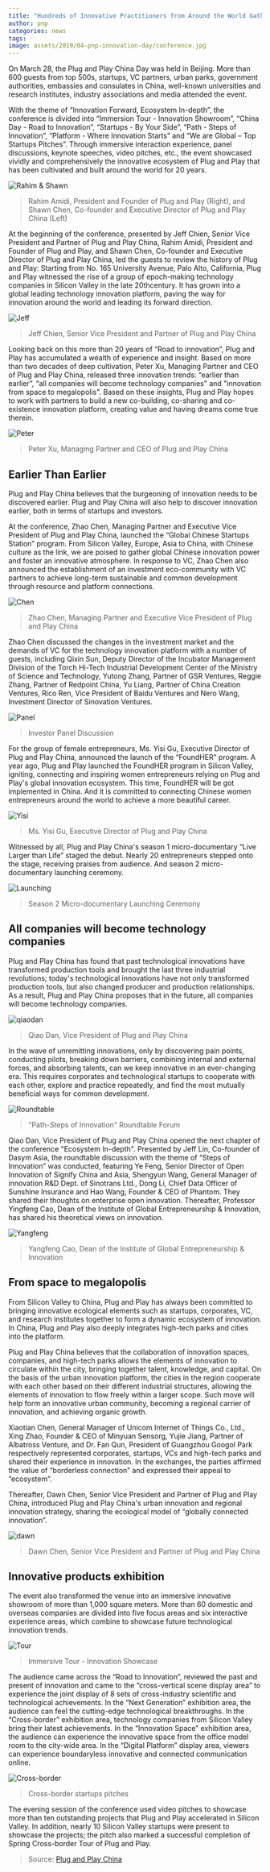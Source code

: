 ```yaml
---
title: "Hundreds of Innovative Practitioners from Around the World Gather at Plug and Play China Day 2019"
author: pnp
categories: news
tags:
image: assets/2019/04-pnp-innovation-day/conference.jpg
---
```


On March 28, the Plug and Play China Day was held in Beijing. More than 600 guests from top 500s, startups, VC partners, urban parks, government authorities, embassies and consulates in China, well-known universities and research institutes, industry associations and media attended the event.

With the theme of “Innovation Forward, Ecosystem In-depth”, the conference is divided into “Immersion Tour - Innovation Showroom”, “China Day - Road to Innovation”, “Startups - By Your Side”, “Path - Steps of Innovation”, “Platform - Where Innovation Starts” and “We are Global – Top Startups Pitches”. Through immersive interaction experience, panel discussions, keynote speeches, video pitches, etc., the event showcased vividly and comprehensively the innovative ecosystem of Plug and Play that has been cultivated and built around the world for 20 years.

![Rahim & Shawn](/assets/2019/04-pnp-innovation-day/shawn-rahim.jpg)

> Rahim Amidi, President and Founder of Plug and Play (Right), and Shawn Chen, Co-founder and Executive Director of Plug and Play China (Left)

At the beginning of the conference, presented by Jeff Chien, Senior Vice President and Partner of Plug and Play China, Rahim Amidi, President and Founder of Plug and Play, and Shawn Chen, Co-founder and Executive Director of Plug and Play China, led the guests to review the history of Plug and Play: Starting from No. 165 University Avenue, Palo Alto, California, Plug and Play witnessed the rise of a group of epoch-making technology companies in Silicon Valley in the late 20thcentury. It has grown into a global leading technology innovation platform, paving the way for innovation around the world and leading its forward direction.

![Jeff](/assets/2019/04-pnp-innovation-day/jeff.jpg)

> Jeff Chien, Senior Vice President and Partner of Plug and Play China

Looking back on this more than 20 years of “Road to innovation”, Plug and Play has accumulated a wealth of experience and insight. Based on more than two decades of deep cultivation, Peter Xu, Managing Partner and CEO of Plug and Play China, released three innovation trends: “earlier than earlier”, “all companies will become technology companies" and "innovation from space to megalopolis". Based on these insights, Plug and Play hopes to work with partners to build a new co-building, co-sharing and co-existence innovation platform, creating value and having dreams come true therein.

![Peter](/assets/2019/04-pnp-innovation-day/peter.jpg)

> Peter Xu, Managing Partner and CEO of Plug and Play China

## Earlier Than Earlier

Plug and Play China believes that the burgeoning of innovation needs to be discovered earlier. Plug and Play China will also help to discover innovation earlier, both in terms of startups and investors.

At the conference, Zhao Chen, Managing Partner and Executive Vice President of Plug and Play China, launched the “Global Chinese Startups Station” program. From Silicon Valley, Europe, Asia to China, with Chinese culture as the link, we are poised to gather global Chinese innovation power and foster an innovative atmosphere. In response to VC, Zhao Chen also announced the establishment of an investment eco-community with VC partners to achieve long-term sustainable and common development through resource and platform connections.

![Chen](/assets/2019/04-pnp-innovation-day/chen.jpg)

> Zhao Chen, Managing Partner and Executive Vice President of Plug and Play China

Zhao Chen discussed the changes in the investment market and the demands of VC for the technology innovation platform with a number of guests, including Qixin Sun, Deputy Director of the Incubator Management Division of the Torch Hi-Tech Industrial Development Center of the Ministry of Science and Technology, Yutong Zhang, Partner of GSR Ventures, Reggie Zhang, Partner of Redpoint China, Yu Liang, Partner of China Creation Ventures, Rico Ren, Vice President of Baidu Ventures and Nero Wang, Investment Director of Sinovation Ventures.

![Panel](/assets/2019/04-pnp-innovation-day/panel.jpg)

> Investor Panel Discussion

For the group of female entrepreneurs, Ms. Yisi Gu, Executive Director of Plug and Play China, announced the launch of the “FoundHER” program. A year ago, Plug and Play launched the FoundHER program in Silicon Valley, igniting, connecting and inspiring women entrepreneurs relying on Plug and Play's global innovation ecosystem. This time, FoundHER will be got implemented in China. And it is committed to connecting Chinese women entrepreneurs around the world to achieve a more beautiful career.

![Yisi](/assets/2019/04-pnp-innovation-day/yisi.jpg)

> Ms. Yisi Gu, Executive Director of Plug and Play China

Witnessed by all, Plug and Play China's season 1 micro-documentary “Live Larger than Life” staged the debut. Nearly 20 entrepreneurs stepped onto the stage, receiving praises from audience. And season 2 micro-documentary launching ceremony.

![Launching](/assets/2019/04-pnp-innovation-day/launching.jpg)

> Season 2 Micro-documentary Launching Ceremony

## All companies will become technology companies

Plug and Play China has found that past technological innovations have transformed production tools and brought the last three industrial revolutions; today's technological innovations have not only transformed production tools, but also changed producer and production relationships. As a result, Plug and Play China proposes that in the future, all companies will become technology companies.

![qiaodan](/assets/2019/04-pnp-innovation-day/qiaodan.jpg)

> Qiao Dan, Vice President of Plug and Play China  

In the wave of unremitting innovations, only by discovering pain points, conducting pilots, breaking down barriers, combining internal and external forces, and absorbing talents, can we keep innovative in an ever-changing era. This requires corporates and technological startups to cooperate with each other, explore and practice repeatedly, and find the most mutually beneficial ways for common development.

![Roundtable](/assets/2019/04-pnp-innovation-day/roundtable.jpg)

> "Path-Steps of Innovation" Roundtable Forum

Qiao Dan, Vice President of Plug and Play China opened the next chapter of the conference "Ecosystem In-depth". Presented by Jeff Lin, Co-founder of Dasym Asia, the roundtable discussion with the theme of “Steps of Innovation” was conducted, featuring Ye Feng, Senior Director of Open Innovation of Signify China and Asia, Shengyun Wang, General Manager of innovation R&D Dept. of Sinotrans Ltd., Dong Li, Chief Data Officer of Sunshine Insurance and Hao Wang, Founder & CEO of Phantom. They shared their thoughts on enterprise open innovation. Thereafter, Professor Yingfeng Cao, Dean of the Institute of Global Entrepreneurship & Innovation, has shared his theoretical views on innovation.

![Yangfeng](/assets/2019/04-pnp-innovation-day/yangfeng.jpg)

> Yangfeng Cao, Dean of the Institute of Global Entrepreneurship & Innovation

## From space to megalopolis

From Silicon Valley to China, Plug and Play has always been committed to bringing innovative ecological elements such as startups, corporates, VC, and research institutes together to form a dynamic ecosystem of innovation. In China, Plug and Play also deeply integrates high-tech parks and cities into the platform.

Plug and Play China believes that the collaboration of innovation spaces, companies, and high-tech parks allows the elements of innovation to circulate within the city, bringing together talent, knowledge, and capital. On the basis of the urban innovation platform, the cities in the region cooperate with each other based on their different industrial structures, allowing the elements of innovation to flow freely within a larger scope. Such move will help form an innovative urban community, becoming a regional carrier of innovation, and achieving organic growth.

Xiaotian Chen, General Manager of Unicom Internet of Things Co., Ltd., Xing Zhao, Founder & CEO of Minyuan Sensorg, Yujie Jiang, Partner of Albatross Venture, and Dr. Fan Qun, President of Guangzhou Googol Park respectively represented corporates, startups, VCs and high-tech parks and shared their experience in innovation. In the exchanges, the parties affirmed the value of “borderless connection” and expressed their appeal to “ecosystem”.

Thereafter, Dawn Chen, Senior Vice President and Partner of Plug and Play China, introduced Plug and Play China's urban innovation and regional innovation strategy, sharing the ecological model of “globally connected innovation”.

![dawn](/assets/2019/04-pnp-innovation-day/dawn.jpg)

> Dawn Chen, Senior Vice President and Partner of Plug and Play China

## Innovative products exhibition

The event also transformed the venue into an immersive innovative showroom of more than 1,000 square meters. More than 60 domestic and overseas companies are divided into five focus areas and six interactive experience areas, which combine to showcase future technological innovation trends.

![Tour](/assets/2019/04-pnp-innovation-day/tour.jpg)

> Immersive Tour - Innovation Showcase

The audience came across the “Road to Innovation”, reviewed the past and present of innovation and came to the “cross-vertical scene display area” to experience the joint display of 8 sets of cross-industry scientific and technological achievements. In the “Next Generation” exhibition area, the audience can feel the cutting-edge technological breakthroughs. In the “Cross-border” exhibition area, technology companies from Silicon Valley bring their latest achievements. In the “Innovation Space” exhibition area, the audience can experience the innovative space from the office model room to the city-wide area. In the “Digital Platform” display area, viewers can experience boundaryless innovative and connected communication online.

![Cross-border](/assets/2019/04-pnp-innovation-day/cross-border.jpg)

> Cross-border startups pitches

The evening session of the conference used video pitches to showcase more than ten outstanding projects that Plug and Play accelerated in Silicon Valley. In addition, nearly 10 Silicon Valley startups were present to showcase the projects; the pitch also marked a successful completion of Spring Cross-border Tour of Plug and Play.

> Source: [Plug and Play China](http://pnpchina.com/resources/chinadayen0411)

